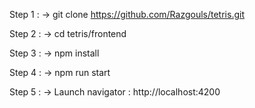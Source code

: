Step 1 :
  -> git clone https://github.com/Razgouls/tetris.git
  
Step 2 :
  -> cd tetris/frontend
  
Step 3 :
  -> npm install
  
Step 4 :
  -> npm run start
  
Step 5 :
  -> Launch navigator : http://localhost:4200
